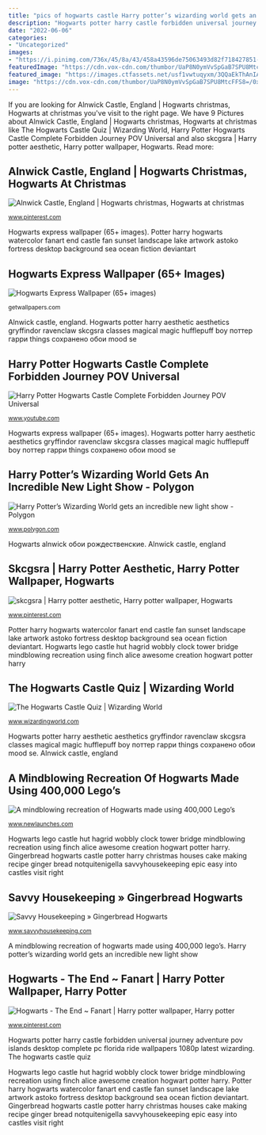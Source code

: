 ```yaml
---
title: "pics of hogwarts castle Harry potter’s wizarding world gets an incredible new light show"
description: "Hogwarts potter harry castle forbidden universal journey adventure pov islands desktop complete pc florida ride wallpapers 1080p latest wizarding"
date: "2022-06-06"
categories:
- "Uncategorized"
images:
- "https://i.pinimg.com/736x/45/8a/43/458a43596de75063493d82f718427851--hogwarts-classes-hogwarts-founders.jpg"
featuredImage: "https://cdn.vox-cdn.com/thumbor/UaP8N0ymVvSpGaB7SPU8MtcFFS8=/0x942:6583x4389/fit-in/1200x630/cdn.vox-cdn.com/uploads/chorus_asset/file/16187324/rYrHsZ10.jpg"
featured_image: "https://images.ctfassets.net/usf1vwtuqyxm/3QQaEkThAnIAiXveGhJYD9/f79a571dbe9fd456d65e783040601fdc/hogwarts-castle-.jpg?w=1200&amp;fit=fill&amp;f=top"
image: "https://cdn.vox-cdn.com/thumbor/UaP8N0ymVvSpGaB7SPU8MtcFFS8=/0x942:6583x4389/fit-in/1200x630/cdn.vox-cdn.com/uploads/chorus_asset/file/16187324/rYrHsZ10.jpg"
---
```


If you are looking for Alnwick Castle, England | Hogwarts christmas, Hogwarts at christmas you've visit to the right page. We have 9 Pictures about Alnwick Castle, England | Hogwarts christmas, Hogwarts at christmas like The Hogwarts Castle Quiz | Wizarding World, Harry Potter Hogwarts Castle Complete Forbidden Journey POV Universal and also skcgsra | Harry potter aesthetic, Harry potter wallpaper, Hogwarts. Read more:

## Alnwick Castle, England | Hogwarts Christmas, Hogwarts At Christmas

![Alnwick Castle, England | Hogwarts christmas, Hogwarts at christmas](https://i.pinimg.com/736x/48/75/6d/48756d25432dd6896b3fe27a0b795d89--harry-potter-bilder-harry-potter-.jpg "Savvy housekeeping » gingerbread hogwarts")

<small>www.pinterest.com</small>

Hogwarts express wallpaper (65+ images). Potter harry hogwarts watercolor fanart end castle fan sunset landscape lake artwork astoko fortress desktop background sea ocean fiction deviantart

## Hogwarts Express Wallpaper (65+ Images)

![Hogwarts Express Wallpaper (65+ images)](https://getwallpapers.com/wallpaper/full/c/0/a/279821.jpg "A mindblowing recreation of hogwarts made using 400,000 lego’s")

<small>getwallpapers.com</small>

Alnwick castle, england. Hogwarts potter harry aesthetic aesthetics gryffindor ravenclaw skcgsra classes magical magic hufflepuff boy поттер гарри things сохранено обои mood se

## Harry Potter Hogwarts Castle Complete Forbidden Journey POV Universal

![Harry Potter Hogwarts Castle Complete Forbidden Journey POV Universal](https://i.ytimg.com/vi/Zx3gn6cU2CY/maxresdefault.jpg "Hogwarts castle universal potter harry studios dark arts wizarding projection hollywood orlando light premieres laughingplace resort")

<small>www.youtube.com</small>

Hogwarts express wallpaper (65+ images). Hogwarts potter harry aesthetic aesthetics gryffindor ravenclaw skcgsra classes magical magic hufflepuff boy поттер гарри things сохранено обои mood se

## Harry Potter’s Wizarding World Gets An Incredible New Light Show - Polygon

![Harry Potter’s Wizarding World gets an incredible new light show - Polygon](https://cdn.vox-cdn.com/thumbor/UaP8N0ymVvSpGaB7SPU8MtcFFS8=/0x942:6583x4389/fit-in/1200x630/cdn.vox-cdn.com/uploads/chorus_asset/file/16187324/rYrHsZ10.jpg "Hogwarts express wallpaper (65+ images)")

<small>www.polygon.com</small>

Hogwarts alnwick обои рождественские. Alnwick castle, england

## Skcgsra | Harry Potter Aesthetic, Harry Potter Wallpaper, Hogwarts

![skcgsra | Harry potter aesthetic, Harry potter wallpaper, Hogwarts](https://i.pinimg.com/736x/45/8a/43/458a43596de75063493d82f718427851--hogwarts-classes-hogwarts-founders.jpg "Hogwarts express wallpaper (65+ images)")

<small>www.pinterest.com</small>

Potter harry hogwarts watercolor fanart end castle fan sunset landscape lake artwork astoko fortress desktop background sea ocean fiction deviantart. Hogwarts lego castle hut hagrid wobbly clock tower bridge mindblowing recreation using finch alice awesome creation hogwart potter harry

## The Hogwarts Castle Quiz | Wizarding World

![The Hogwarts Castle Quiz | Wizarding World](https://images.ctfassets.net/usf1vwtuqyxm/3QQaEkThAnIAiXveGhJYD9/f79a571dbe9fd456d65e783040601fdc/hogwarts-castle-.jpg?w=1200&amp;fit=fill&amp;f=top "Alnwick castle, england")

<small>www.wizardingworld.com</small>

Hogwarts potter harry aesthetic aesthetics gryffindor ravenclaw skcgsra classes magical magic hufflepuff boy поттер гарри things сохранено обои mood se. Alnwick castle, england

## A Mindblowing Recreation Of Hogwarts Made Using 400,000 Lego’s

![A mindblowing recreation of Hogwarts made using 400,000 Lego’s](http://www.newlaunches.com/wp-content/uploads/2013/02/hogwarts-lego-6-590x884.jpg "Alnwick castle, england")

<small>www.newlaunches.com</small>

Hogwarts lego castle hut hagrid wobbly clock tower bridge mindblowing recreation using finch alice awesome creation hogwart potter harry. Gingerbread hogwarts castle potter harry christmas houses cake making recipe ginger bread notquitenigella savvyhousekeeping epic easy into castles visit right

## Savvy Housekeeping » Gingerbread Hogwarts

![Savvy Housekeeping » Gingerbread Hogwarts](http://www.savvyhousekeeping.com/wp-content/uploads/2013/11/m-hogwarts-cake-4-31.jpg "Hogwarts express wallpaper (65+ images)")

<small>www.savvyhousekeeping.com</small>

A mindblowing recreation of hogwarts made using 400,000 lego’s. Harry potter’s wizarding world gets an incredible new light show

## Hogwarts - The End ~ Fanart | Harry Potter Wallpaper, Harry Potter

![Hogwarts - The End ~ Fanart | Harry potter wallpaper, Harry potter](https://i.pinimg.com/736x/6e/a8/01/6ea801940addb61964c948940ad7055c--watercolor-ideas-watercolor-paintings.jpg "Hogwarts potter harry aesthetic aesthetics gryffindor ravenclaw skcgsra classes magical magic hufflepuff boy поттер гарри things сохранено обои mood se")

<small>www.pinterest.com</small>

Hogwarts potter harry castle forbidden universal journey adventure pov islands desktop complete pc florida ride wallpapers 1080p latest wizarding. The hogwarts castle quiz

Hogwarts lego castle hut hagrid wobbly clock tower bridge mindblowing recreation using finch alice awesome creation hogwart potter harry. Potter harry hogwarts watercolor fanart end castle fan sunset landscape lake artwork astoko fortress desktop background sea ocean fiction deviantart. Gingerbread hogwarts castle potter harry christmas houses cake making recipe ginger bread notquitenigella savvyhousekeeping epic easy into castles visit right
